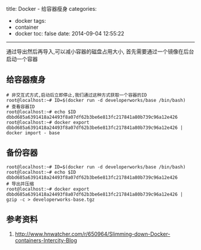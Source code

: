 title: Docker - 给容器瘦身
categories:
  - docker
tags:
  - container
  - docker
toc: false
date: 2014-09-04 12:55:22
---


通过导出然后再导入,可以减小容器的磁盘占用大小, 首先需要通过一个镜像在后台启动一个容器

## 给容器瘦身

```
# 非交互式方式,启动后立即停止,我们通过这种方式获取一个容器的ID
root@localhost:~# ID=$(docker run -d developerworks/base /bin/bash)
# 查看容器ID
root@localhost:~# echo $ID
dbbd685a6391418a24493f8a07df62b3be6e813fc217841a80b739c96a12e426
root@localhost:~# docker export dbbd685a6391418a24493f8a07df62b3be6e813fc217841a80b739c96a12e426 | docker import - base
```

## 备份容器

```
root@localhost:~# ID=$(docker run -d developerworks/base /bin/bash)
root@localhost:~# echo $ID
dbbd685a6391418a24493f8a07df62b3be6e813fc217841a80b739c96a12e426
# 导出并压缩
root@localhost:~# docker export dbbd685a6391418a24493f8a07df62b3be6e813fc217841a80b739c96a12e426 | gzip -c > developerworks-base.tgz
```


## 参考资料

1. http://www.hnwatcher.com/r/650964/Slimming-down-Docker-containers-Intercity-Blog